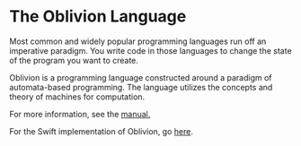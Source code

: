 The Oblivion Language
=======

Most common and widely popular programming languages run off an imperative paradigm. You write code in those languages to change the state of the program you want to create.

Oblivion is a programming language constructed around a paradigm of automata-based programming. The language utilizes the concepts and theory of machines for computation. 



For more information, see the [manual.](SUMMARY.md)

For the Swift implementation of Oblivion, go [here](https://github.com/jweinst1/Oblivion).

